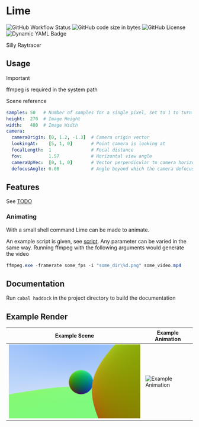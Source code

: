 # Lime

![GitHub Workflow Status](https://img.shields.io/github/actions/workflow/status/Froxwin/Lime/haskell.yml?branch=master&style=for-the-badge&label=Haskell%20CI&logo=haskell)
![GitHub code size in bytes](https://img.shields.io/github/languages/code-size/Froxwin/Lime?color=%23f5c2e7&style=for-the-badge)
![GitHub License](https://img.shields.io/github/license/Froxwin/Lime?style=for-the-badge)
![Dynamic YAML Badge](https://img.shields.io/badge/dynamic/yaml?url=https%3A%2F%2Fraw.githubusercontent.com%2FFroxwin%2FLime%2Fmaster%2F.github%2Fworkflows%2Fhaskell.yml&query=%24%5B'jobs'%5D%5B'build'%5D%5B'steps'%5D%5B1%5D%5B'with'%5D%5B'cabal-version'%5D&label=Cabal&style=for-the-badge)

Silly Raytracer

## Usage

> [!IMPORTANT]
> ffmpeg is required in the system path

Scene reference
```yaml
samples: 50   # Number of samples for a single pixel, set to 1 to turn off anti-aliasing
height:  270  # Image Height
width:   480  # Image Width
camera:
  cameraOrigin: [0, 1.2, -1.3]  # Camera origin vector
  lookingAt:    [5, 1, 0]       # Point camera is looking at
  focalLength:  1               # Focal distance
  fov:          1.57            # Horizontal view angle
  cameraUpVec:  [0, 1, 0]       # Vector perpendicular to camera horizon
  defocusAngle: 0.08            # Angle beyond which the camera defocuses objects
```

## Features

See [TODO](TODO.md)

### Animating

With a small shell command Lime can be made to animate.

An example script is given, see [script](Scripts/Stitch.ps1).
Any parameter can be varied in the same way.
Running ffmpeg with the following arguments would generate the video

```ps1
ffmpeg.exe -framerate some_fps -i "some_dir\%d.png" some_video.mp4
```

## Documentation

Run `cabal haddock` in the project directory to build the documentation

## Example Render

| Example Scene | Example Animation |
| ------------- | ----------------- |
| ![Example Scene](Examples/Scene.png) | ![Example Animation](Examples/Scene.gif) |
